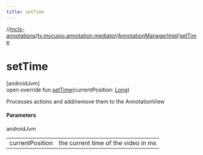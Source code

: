 ```yaml
---
title: setTime
---
```

//[mcls-annotations](../../../index.html)/[tv.mycujoo.annotation.mediator](../index.html)/[AnnotationManagerImpl](index.html)/[setTime](set-time.html)



# setTime



[androidJvm]\
open override fun [setTime](set-time.html)(currentPosition: [Long](https://kotlinlang.org/api/latest/jvm/stdlib/kotlin/-long/index.html))



Processes actions and add/remove them to the AnnotationView



#### Parameters


androidJvm

| | |
|---|---|
| currentPosition | the current time of the video in ms |




